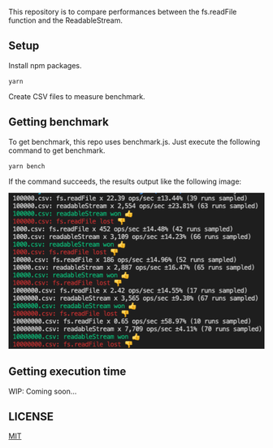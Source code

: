 This repository is to compare performances between the fs.readFile function and the ReadableStream.

## Setup

Install npm packages.

```
yarn
```

Create CSV files to measure benchmark.

## Getting benchmark

To get benchmark, this repo uses benchmark.js.
Just execute the following command to get benchmark.

```
yarn bench
```

If the command succeeds, the results output like the following image:

![benchmark_result_example](./benchmark_screenshot.png)
 
## Getting execution time
 
WIP: Coming soon...

## LICENSE
[MIT](./LICENSE)
